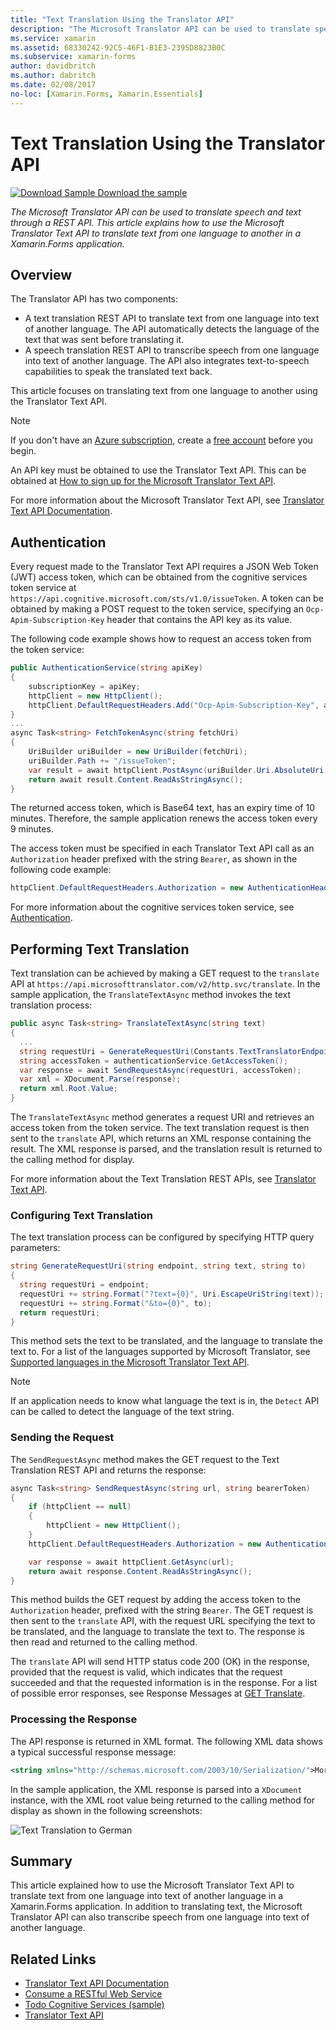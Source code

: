 ```yaml
---
title: "Text Translation Using the Translator API"
description: "The Microsoft Translator API can be used to translate speech and text through a REST API. This article explains how to use the Microsoft Translator Text API to translate text from one language to another in a Xamarin.Forms application."
ms.service: xamarin
ms.assetid: 68330242-92C5-46F1-B1E3-2395D8823B0C
ms.subservice: xamarin-forms
author: davidbritch
ms.author: dabritch
ms.date: 02/08/2017
no-loc: [Xamarin.Forms, Xamarin.Essentials]
---
```


# Text Translation Using the Translator API

[![Download Sample](~/media/shared/download.png) Download the sample](/samples/xamarin/xamarin-forms-samples/webservices-todocognitiveservices)

_The Microsoft Translator API can be used to translate speech and text through a REST API. This article explains how to use the Microsoft Translator Text API to translate text from one language to another in a Xamarin.Forms application._

## Overview

The Translator API has two components:

- A text translation REST API to translate text from one language into text of another language. The API automatically detects the language of the text that was sent before translating it.
- A speech translation REST API to transcribe speech from one language into text of another language. The API also integrates text-to-speech capabilities to speak the translated text back.

This article focuses on translating text from one language to another using the Translator Text API.

> [!NOTE]
> If you don't have an [Azure subscription](/azure/guides/developer/azure-developer-guide#understanding-accounts-subscriptions-and-billing), create a [free account](https://aka.ms/azfree-docs-mobileapps) before you begin.

An API key must be obtained to use the Translator Text API. This can be obtained at [How to sign up for the Microsoft Translator Text API](/azure/cognitive-services/translator/translator-text-how-to-signup/).

For more information about the Microsoft Translator Text API, see [Translator Text API Documentation](/azure/cognitive-services/translator/).

## Authentication

Every request made to the Translator Text API requires a JSON Web Token (JWT) access token, which can be obtained from the cognitive services token service at `https://api.cognitive.microsoft.com/sts/v1.0/issueToken`. A token can be obtained by making a POST request to the token service, specifying an `Ocp-Apim-Subscription-Key` header that contains the API key as its value.

The following code example shows how to request an access token from the token service:

```csharp
public AuthenticationService(string apiKey)
{
    subscriptionKey = apiKey;
    httpClient = new HttpClient();
    httpClient.DefaultRequestHeaders.Add("Ocp-Apim-Subscription-Key", apiKey);
}
...
async Task<string> FetchTokenAsync(string fetchUri)
{
    UriBuilder uriBuilder = new UriBuilder(fetchUri);
    uriBuilder.Path += "/issueToken";
    var result = await httpClient.PostAsync(uriBuilder.Uri.AbsoluteUri, null);
    return await result.Content.ReadAsStringAsync();
}
```

The returned access token, which is Base64 text, has an expiry time of 10 minutes. Therefore, the sample application renews the access token every 9 minutes.

The access token must be specified in each Translator Text API call as an `Authorization` header prefixed with the string `Bearer`, as shown in the following code example:

```csharp
httpClient.DefaultRequestHeaders.Authorization = new AuthenticationHeaderValue("Bearer", bearerToken);
```

For more information about the cognitive services token service, see [Authentication](/azure/cognitive-services/translator/reference/v3-0-reference#authentication).

## Performing Text Translation

Text translation can be achieved by making a GET request to the `translate` API at `https://api.microsofttranslator.com/v2/http.svc/translate`. In the sample application, the `TranslateTextAsync` method invokes the text translation process:

```csharp
public async Task<string> TranslateTextAsync(string text)
{
  ...
  string requestUri = GenerateRequestUri(Constants.TextTranslatorEndpoint, text, "en", "de");
  string accessToken = authenticationService.GetAccessToken();
  var response = await SendRequestAsync(requestUri, accessToken);
  var xml = XDocument.Parse(response);
  return xml.Root.Value;
}
```

The `TranslateTextAsync` method generates a request URI and retrieves an access token from the token service. The text translation request is then sent to the `translate` API, which returns an XML response containing the result. The XML response is parsed, and the translation result is returned to the calling method for display.

For more information about the Text Translation REST APIs, see [Translator Text API](/azure/cognitive-services/translator/reference/v3-0-reference).

### Configuring Text Translation

The text translation process can be configured by specifying HTTP query parameters:

```csharp
string GenerateRequestUri(string endpoint, string text, string to)
{
  string requestUri = endpoint;
  requestUri += string.Format("?text={0}", Uri.EscapeUriString(text));
  requestUri += string.Format("&to={0}", to);
  return requestUri;
}
```

This method sets the text to be translated, and the language to translate the text to. For a list of the languages supported by Microsoft Translator, see [Supported languages in the Microsoft Translator Text API](/azure/cognitive-services/translator/languages/).

> [!NOTE]
> If an application needs to know what language the text is in, the `Detect` API can be called to detect the language of the text string.

### Sending the Request

The `SendRequestAsync` method makes the GET request to the Text Translation REST API and returns the response:

```csharp
async Task<string> SendRequestAsync(string url, string bearerToken)
{
    if (httpClient == null)
    {
        httpClient = new HttpClient();
    }
    httpClient.DefaultRequestHeaders.Authorization = new AuthenticationHeaderValue("Bearer", bearerToken);

    var response = await httpClient.GetAsync(url);
    return await response.Content.ReadAsStringAsync();
}
```

This method builds the GET request by adding the access token to the `Authorization` header, prefixed with the string `Bearer`. The GET request is then sent to the `translate` API, with the request URL specifying the text to be translated, and the language to translate the text to. The response is then read and returned to the calling method.

The `translate` API will send HTTP status code 200 (OK) in the response, provided that the request is valid, which indicates that the request succeeded and that the requested information is in the response. For a list of possible error responses, see Response Messages at [GET Translate](/azure/cognitive-services/translator/reference/v3-0-translate).

### Processing the Response

The API response is returned in XML format. The following XML data shows a typical successful response message:

```xml
<string xmlns="http://schemas.microsoft.com/2003/10/Serialization/">Morgen kaufen gehen ein</string>
```

In the sample application, the XML response is parsed into a `XDocument` instance, with the XML root value being returned to the calling method for display as shown in the following screenshots:

![Text Translation to German](text-translation-images/text-translation.png)

## Summary

This article explained how to use the Microsoft Translator Text API to translate text from one language into text of another language in a Xamarin.Forms application. In addition to translating text, the Microsoft Translator API can also transcribe speech from one language into text of another language.

## Related Links

- [Translator Text API Documentation](/azure/cognitive-services/translator/)
- [Consume a RESTful Web Service](~/xamarin-forms/data-cloud/web-services/rest.md)
- [Todo Cognitive Services (sample)](/samples/xamarin/xamarin-forms-samples/webservices-todocognitiveservices)
- [Translator Text API](/azure/cognitive-services/translator/reference/v3-0-reference)